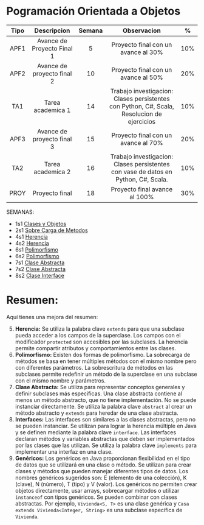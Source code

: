 # Pogramación Orientada a Objetos

|Tipo|Descripcion|Semana|Observacion| % |
| :----: | :----: | :----: | :----: | :----: | 
| APF1 | Avance de Proyecto Final 1| 5 | Proyecto final con un avance al 30%| 10%|
|APF2| Avance de proyecto final 2| 10| Proyecto final con un avance al 50%|20%|
|TA1| Tarea academica 1|14|Trabajo investigacion: Clases persistentes con Python, C#, Scala, Resolucion de ejercicios|10%|
|APF3|Avance de proyecto final 3|15|Proyecto final con un avance al 70%|20%|
|TA2|Tarea academica 2|16|Trabajo investigacion: Clases persistentes con vase de datos en Python, C#, Scala.|10%|
|PROY| Proyecto final|18| Proyecto final avance al 100%|30%|

SEMANAS:
* 1s1 [Clases y Objetos](https://github.com/Leo-Spj/POO-java-UTP/tree/main/S01_Clases%20y%20Objetos)
* 2s1 [Sobre Carga de Metodos](https://github.com/Leo-Spj/POO-java-UTP/tree/main/S02.s1_Sobrecarga%20Medotos)
* 4s1 [Herencia](https://github.com/Leo-Spj/POO-java-UTP/tree/main/S04.s1_Herencia)
* 4s2 [Herencia](https://github.com/Leo-Spj/POO-java-UTP/tree/main/S04.s2_Herencia)
* 6s1 [Polimorfismo](https://github.com/Leo-Spj/POO-java-UTP/tree/main/S06.s1_Polimorfismo%201)
* 6s2 [Polimorfismo](https://github.com/Leo-Spj/POO-java-UTP/tree/main/S06.s1_Polimorfismo%202)
* 7s1 [Clase Abstracta](https://github.com/Leo-Spj/POO-java-UTP/tree/main/S07.s1_ClaseAbstracta%201)
* 7s2 [Clase Abstracta](https://github.com/Leo-Spj/POO-java-UTP/tree/main/S07.s1_ClaseAbstracta%202)
* 8s2 [Clase Interface](https://github.com/Leo-Spj/POO-java-UTP/tree/main/S08.s2_Interface)

# Resumen:

Aquí tienes una mejora del resumen:

5. **Herencia:** Se utiliza la palabra clave `extends` para que una subclase pueda acceder a los campos de la superclase. Los campos con el modificador `protected` son accesibles por las subclases. La herencia permite compartir atributos y comportamientos entre las clases.
6. **Polimorfismo:** Existen dos formas de polimorfismo. La sobrecarga de métodos se basa en tener múltiples métodos con el mismo nombre pero con diferentes parámetros. La sobrescritura de métodos en las subclases permite redefinir un método de la superclase en una subclase con el mismo nombre y parámetros.
7. **Clase Abstracta:** Se utiliza para representar conceptos generales y definir subclases más específicas. Una clase abstracta contiene al menos un método abstracto, que no tiene implementación. No se puede instanciar directamente. Se utiliza la palabra clave `abstract` al crear un método abstracto y `extends` para heredar de una clase abstracta.
8. **Interfaces:** Las interfaces son similares a las clases abstractas, pero no se pueden instanciar. Se utilizan para lograr la herencia múltiple en Java y se definen mediante la palabra clave `interface`. Las interfaces declaran métodos y variables abstractas que deben ser implementados por las clases que las utilizan. Se utiliza la palabra clave `implements` para implementar una interfaz en una clase.
9. **Genéricos:** Los genéricos en Java proporcionan flexibilidad en el tipo de datos que se utilizará en una clase o método. Se utilizan para crear clases y métodos que pueden manejar diferentes tipos de datos. Los nombres genéricos sugeridos son: E (elemento de una colección), K (clave), N (número), T (tipo) y V (valor). Los genéricos no permiten crear objetos directamente, usar arrays, sobrecargar métodos o utilizar `instanceof` con tipos genéricos. Se pueden combinar con clases abstractas. Por ejemplo, `Vivienda<S, T>` es una clase genérica y `Casa extends Vivienda<Integer, String>` es una subclase específica de `Vivienda`.
